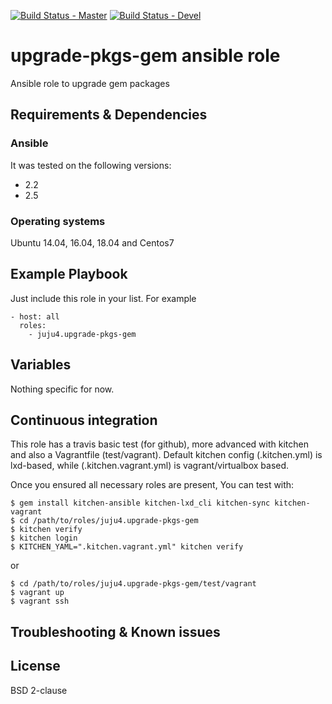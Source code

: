 [![Build Status - Master](https://travis-ci.org/juju4/ansible-upgrade-pkgs-gem.svg?branch=master)](https://travis-ci.org/juju4/ansible-upgrade-pkgs-gem)
[![Build Status - Devel](https://travis-ci.org/juju4/ansible-upgrade-pkgs-gem.svg?branch=devel)](https://travis-ci.org/juju4/ansible-upgrade-pkgs-gem/branches)
# upgrade-pkgs-gem ansible role

Ansible role to upgrade gem packages

## Requirements & Dependencies

### Ansible
It was tested on the following versions:
 * 2.2
 * 2.5

### Operating systems

Ubuntu 14.04, 16.04, 18.04 and Centos7

## Example Playbook

Just include this role in your list.
For example

```
- host: all
  roles:
    - juju4.upgrade-pkgs-gem
```

## Variables

Nothing specific for now.

## Continuous integration

This role has a travis basic test (for github), more advanced with kitchen and also a Vagrantfile (test/vagrant).
Default kitchen config (.kitchen.yml) is lxd-based, while (.kitchen.vagrant.yml) is vagrant/virtualbox based.

Once you ensured all necessary roles are present, You can test with:
```
$ gem install kitchen-ansible kitchen-lxd_cli kitchen-sync kitchen-vagrant
$ cd /path/to/roles/juju4.upgrade-pkgs-gem
$ kitchen verify
$ kitchen login
$ KITCHEN_YAML=".kitchen.vagrant.yml" kitchen verify
```
or
```
$ cd /path/to/roles/juju4.upgrade-pkgs-gem/test/vagrant
$ vagrant up
$ vagrant ssh
```


## Troubleshooting & Known issues


## License

BSD 2-clause

